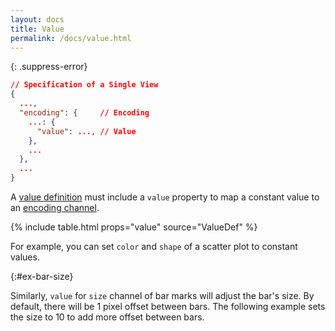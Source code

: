 ```yaml
---
layout: docs
title: Value
permalink: /docs/value.html
---
```


{: .suppress-error}
```json
// Specification of a Single View
{
  ...,
  "encoding": {     // Encoding
    ...: {
      "value": ..., // Value
    },
    ...
  },
  ...
}
```

A [value definition](encoding.html#value-def) must include a `value` property
to map a constant value to an [encoding channel](encoding.html#channels).

{% include table.html props="value" source="ValueDef" %}

For example, you can set `color` and `shape` of a scatter plot to constant values.

<span class="vl-example" data-name="point_color_shape_constant"></span>


{:#ex-bar-size}

Similarly, `value` for `size` channel of bar marks will adjust the bar's size. By default, there will be 1 pixel offset between bars. The following example sets the size to 10 to add more offset between bars.

<span class="vl-example" data-name="bar_aggregate_size"></span>
